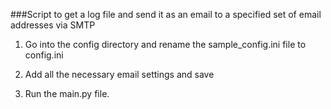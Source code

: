 ###Script to get a log file and send it as an email to a specified set of email addresses via SMTP

1. Go into the config directory and rename the sample_config.ini file to config.ini

2. Add all the necessary email settings and save

3. Run the main.py file.